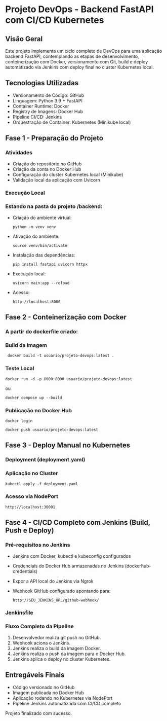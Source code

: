 # Projeto DevOps - Backend FastAPI com CI/CD Kubernetes

## Visão Geral

Este projeto implementa um ciclo completo de DevOps para uma aplicação backend FastAPI, contemplando as etapas de desenvolvimento, conteinerização com Docker, versionamento com Git, build e deploy automatizado via Jenkins com deploy final no cluster Kubernetes local.

## Tecnologias Utilizadas

* Versionamento de Código: GitHub
* Linguagem: Python 3.9 + FastAPI
* Container Runtime: Docker
* Registry de Imagens: Docker Hub
* Pipeline CI/CD: Jenkins
* Orquestração de Container: Kubernetes (Minikube local)

## Fase 1 - Preparação do Projeto

### Atividades

* Criação do repositório no GitHub
* Criação da conta no Docker Hub
* Configuração do cluster Kubernetes local (Minikube)
* Validação local da aplicação com Uvicorn

### Execução Local

### Estando na pasta do projeto /backend:

* Criação do ambiente virtual:

  ```
  python -m venv venv
  ```
* Ativação do ambiente:

  ```
  source venv/bin/activate
  ```
* Instalação das dependências:

  ```
  pip install fastapi uvicorn httpx
  ```
* Execução local:

  ```
  uvicorn main:app --reload
  ```
* Acesso:

  ```
  http://localhost:8000
  ```

## Fase 2 - Conteinerização com Docker

### A partir do dockerfile criado:

### Build da Imagem

```
 docker build -t usuario/projeto-devops:latest .
```

### Teste Local

```
docker run -d -p 8000:8000 usuario/projeto-devops:latest
```

ou

```
docker compose up --build
```

### Publicação no Docker Hub

```
docker login
```

```
docker push usuario/projeto-devops:latest
```

## Fase 3 - Deploy Manual no Kubernetes

### Deployment (deployment.yaml)

### Aplicação no Cluster

```
kubectl apply -f deployment.yaml
```

### Acesso via NodePort

```
http://localhost:30001
```

## Fase 4 - CI/CD Completo com Jenkins (Build, Push e Deploy)

### Pré-requisitos no Jenkins

* Jenkins com Docker, kubectl e kubeconfig configurados
* Credenciais do Docker Hub armazenadas no Jenkins (dockerhub-credentials)
* Expor a API local do Jenkins via Ngrok
* Webhook GitHub configurado apontando para:

  ```
  http://SEU_JENKINS_URL/github-webhook/
  ```

### Jenkinsfile

### Fluxo Completo da Pipeline

1. Desenvolvedor realiza git push no GitHub.
2. Webhook aciona o Jenkins.
3. Jenkins realiza o build da imagem Docker.
4. Jenkins realiza o push da imagem para o Docker Hub.
5. Jenkins aplica o deploy no cluster Kubernetes.

## Entregáveis Finais

* Código versionado no GitHub
* Imagem publicada no Docker Hub
* Aplicação rodando no Kubernetes via NodePort
* Pipeline Jenkins automatizada com CI/CD completo

Projeto finalizado com sucesso.
